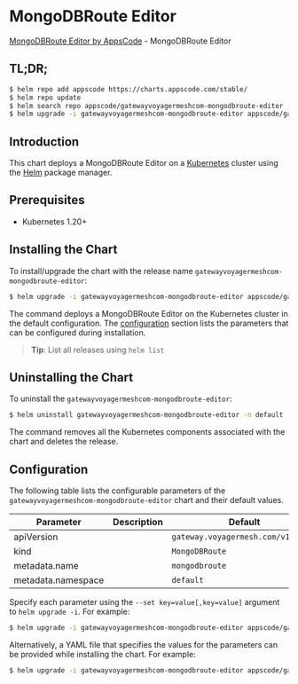 # MongoDBRoute Editor

[MongoDBRoute Editor by AppsCode](https://appscode.com) - MongoDBRoute Editor

## TL;DR;

```bash
$ helm repo add appscode https://charts.appscode.com/stable/
$ helm repo update
$ helm search repo appscode/gatewayvoyagermeshcom-mongodbroute-editor --version=v0.16.0
$ helm upgrade -i gatewayvoyagermeshcom-mongodbroute-editor appscode/gatewayvoyagermeshcom-mongodbroute-editor -n default --create-namespace --version=v0.16.0
```

## Introduction

This chart deploys a MongoDBRoute Editor on a [Kubernetes](http://kubernetes.io) cluster using the [Helm](https://helm.sh) package manager.

## Prerequisites

- Kubernetes 1.20+

## Installing the Chart

To install/upgrade the chart with the release name `gatewayvoyagermeshcom-mongodbroute-editor`:

```bash
$ helm upgrade -i gatewayvoyagermeshcom-mongodbroute-editor appscode/gatewayvoyagermeshcom-mongodbroute-editor -n default --create-namespace --version=v0.16.0
```

The command deploys a MongoDBRoute Editor on the Kubernetes cluster in the default configuration. The [configuration](#configuration) section lists the parameters that can be configured during installation.

> **Tip**: List all releases using `helm list`

## Uninstalling the Chart

To uninstall the `gatewayvoyagermeshcom-mongodbroute-editor`:

```bash
$ helm uninstall gatewayvoyagermeshcom-mongodbroute-editor -n default
```

The command removes all the Kubernetes components associated with the chart and deletes the release.

## Configuration

The following table lists the configurable parameters of the `gatewayvoyagermeshcom-mongodbroute-editor` chart and their default values.

|     Parameter      | Description |                    Default                    |
|--------------------|-------------|-----------------------------------------------|
| apiVersion         |             | <code>gateway.voyagermesh.com/v1alpha1</code> |
| kind               |             | <code>MongoDBRoute</code>                     |
| metadata.name      |             | <code>mongodbroute</code>                     |
| metadata.namespace |             | <code>default</code>                          |


Specify each parameter using the `--set key=value[,key=value]` argument to `helm upgrade -i`. For example:

```bash
$ helm upgrade -i gatewayvoyagermeshcom-mongodbroute-editor appscode/gatewayvoyagermeshcom-mongodbroute-editor -n default --create-namespace --version=v0.16.0 --set apiVersion=gateway.voyagermesh.com/v1alpha1
```

Alternatively, a YAML file that specifies the values for the parameters can be provided while
installing the chart. For example:

```bash
$ helm upgrade -i gatewayvoyagermeshcom-mongodbroute-editor appscode/gatewayvoyagermeshcom-mongodbroute-editor -n default --create-namespace --version=v0.16.0 --values values.yaml
```
